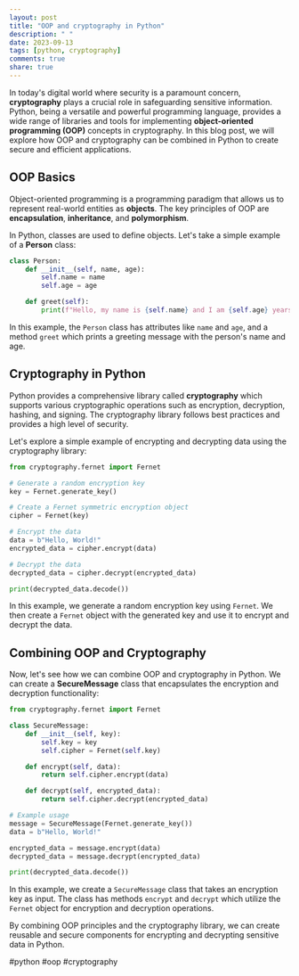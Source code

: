 ```yaml
---
layout: post
title: "OOP and cryptography in Python"
description: " "
date: 2023-09-13
tags: [python, cryptography]
comments: true
share: true
---
```


In today's digital world where security is a paramount concern, **cryptography** plays a crucial role in safeguarding sensitive information. Python, being a versatile and powerful programming language, provides a wide range of libraries and tools for implementing **object-oriented programming (OOP)** concepts in cryptography. In this blog post, we will explore how OOP and cryptography can be combined in Python to create secure and efficient applications.

## OOP Basics

Object-oriented programming is a programming paradigm that allows us to represent real-world entities as **objects**. The key principles of OOP are **encapsulation**, **inheritance**, and **polymorphism**.

In Python, classes are used to define objects. Let's take a simple example of a **Person** class:

```python
class Person:
    def __init__(self, name, age):
        self.name = name
        self.age = age

    def greet(self):
        print(f"Hello, my name is {self.name} and I am {self.age} years old.")
```

In this example, the `Person` class has attributes like `name` and `age`, and a method `greet` which prints a greeting message with the person's name and age.

## Cryptography in Python

Python provides a comprehensive library called **cryptography** which supports various cryptographic operations such as encryption, decryption, hashing, and signing. The cryptography library follows best practices and provides a high level of security.

Let's explore a simple example of encrypting and decrypting data using the cryptography library:

```python
from cryptography.fernet import Fernet

# Generate a random encryption key
key = Fernet.generate_key()

# Create a Fernet symmetric encryption object
cipher = Fernet(key)

# Encrypt the data
data = b"Hello, World!"
encrypted_data = cipher.encrypt(data)

# Decrypt the data
decrypted_data = cipher.decrypt(encrypted_data)

print(decrypted_data.decode())
```

In this example, we generate a random encryption key using `Fernet`. We then create a `Fernet` object with the generated key and use it to encrypt and decrypt the data.

## Combining OOP and Cryptography

Now, let's see how we can combine OOP and cryptography in Python. We can create a **SecureMessage** class that encapsulates the encryption and decryption functionality:

```python
from cryptography.fernet import Fernet

class SecureMessage:
    def __init__(self, key):
        self.key = key
        self.cipher = Fernet(self.key)

    def encrypt(self, data):
        return self.cipher.encrypt(data)

    def decrypt(self, encrypted_data):
        return self.cipher.decrypt(encrypted_data)

# Example usage
message = SecureMessage(Fernet.generate_key())
data = b"Hello, World!"

encrypted_data = message.encrypt(data)
decrypted_data = message.decrypt(encrypted_data)

print(decrypted_data.decode())
```

In this example, we create a `SecureMessage` class that takes an encryption key as input. The class has methods `encrypt` and `decrypt` which utilize the `Fernet` object for encryption and decryption operations.

By combining OOP principles and the cryptography library, we can create reusable and secure components for encrypting and decrypting sensitive data in Python.

#python #oop #cryptography